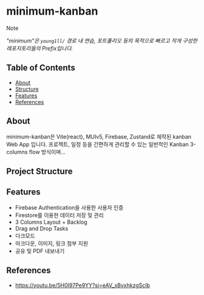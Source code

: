 # minimum-kanban

> [!NOTE]
> _"minimum"은 `young1ll/` 경로 내 연습, 포트폴리오 등의 목적으로 빠르고 작게 구성한 레포지토리들의 Prefix입니다._

## Table of Contents

- [About](#about)
- [Structure](#project-structure)
- [Features](#features)
- [References](#references)

## About <a name = "about"></a>

minimum-kanban은 Vite(react), MUIv5, Firebase, Zustand로 제작된 kanban Web App 입니다. 프로젝트, 일정 등을 간편하게 관리할 수 있는 일반적인 Kanban 3-columns flow 방식이며...

## Project Structure <a name = "project-structure"></a>

## Features <a name = "features"></a>

- Firebase Authentication을 사용한 사용자 인증
- Firestore를 이용한 데이터 저장 및 관리
- 3 Columns Layout + Backlog
- Drag and Drop Tasks
- 다크모드
- 마크다운, 이미지, 링크 첨부 지원
- 공유 및 PDF 내보내기

## References <a name = "references"></a>

- <https://youtu.be/5H0I97Pe9YY?si=eAV_xBvxhkzgScIb>

